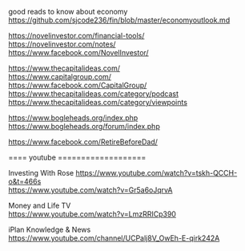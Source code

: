 


good reads to know  about economy     
https://github.com/sjcode236/fin/blob/master/economyoutlook.md    



https://novelinvestor.com/financial-tools/     
https://novelinvestor.com/notes/     
https://www.facebook.com/NovelInvestor/        


https://www.thecapitalideas.com/    
https://www.capitalgroup.com/     
https://www.facebook.com/CapitalGroup/     
https://www.thecapitalideas.com/category/podcast     
https://www.thecapitalideas.com/category/viewpoints     


https://www.bogleheads.org/index.php     
https://www.bogleheads.org/forum/index.php     

https://www.facebook.com/RetireBeforeDad/     






==== youtube   ===================      



Investing With Rose
https://www.youtube.com/watch?v=tskh-QCCH-o&t=466s     
https://www.youtube.com/watch?v=Gr5a6oJqrvA      


Money and Life TV   
https://www.youtube.com/watch?v=LmzRRICp390     


iPlan Knowledge & News    
https://www.youtube.com/channel/UCPalj8V_OwEh-E-qirk242A     


